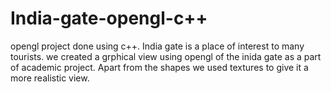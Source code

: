 # India-gate-opengl-c++
opengl project done using c++. India gate is a place of interest to many tourists. we created a grphical view using opengl of the inida gate as a part of academic project.
Apart from the shapes we used textures to give it a more realistic view.

